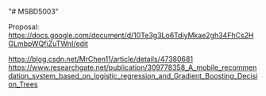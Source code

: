 "# MSBD5003" 

Proposal:
https://docs.google.com/document/d/10Te3g3Lo6TdiyMkae2gh34FhCs2HGLmbpWQfiZuTWnI/edit

https://blog.csdn.net/MrChen11/article/details/47380681
https://www.researchgate.net/publication/309778358_A_mobile_recommendation_system_based_on_logistic_regression_and_Gradient_Boosting_Decision_Trees
